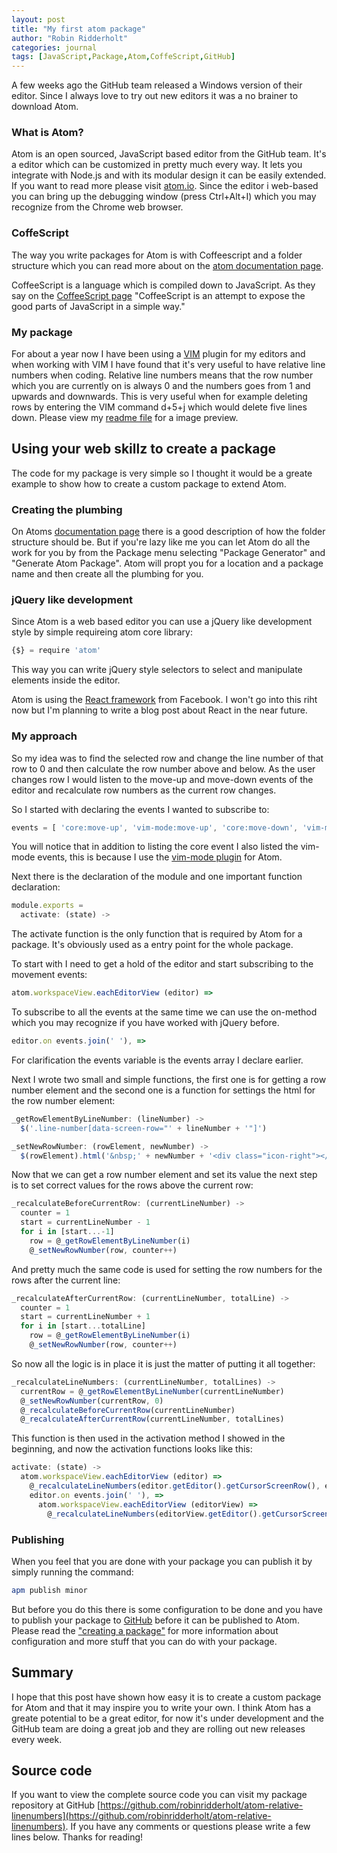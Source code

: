 ```yaml
---
layout: post
title: "My first atom package"
author: "Robin Ridderholt"
categories: journal
tags: [JavaScript,Package,Atom,CoffeScript,GitHub]
---
```


A few weeks ago the GitHub team released a Windows version of their editor. Since I always love to try out new editors it was a no brainer to download Atom.

### What is Atom?
Atom is an open sourced, JavaScript based editor from the GitHub team. It's a editor which can be customized in pretty much every way. It lets you integrate with Node.js and with its modular design it can be easily extended. If you want to read more please visit [atom.io](http://www.atom.io). Since the editor i web-based you can bring up the debugging window (press Ctrl+Alt+I) which you may recognize from the Chrome web browser.

### CoffeScript
The way you write packages for Atom is with Coffeescript and a folder structure which you can read more about on the [atom documentation page](https://atom.io/docs/latest).

CoffeeScript is a language which is compiled down to JavaScript. As they say on the [CoffeeScript page](http://coffeescript.org/) "CoffeeScript is an attempt to expose the good parts of JavaScript in a simple way."

### My package
 For about a year now I have been using a [VIM](http://vimdoc.sourceforge.net/) plugin for my editors
 and when working with VIM I have found that it's very useful to have relative line numbers when coding. Relative line numbers means that the row number which you are currently on is always 0 and the numbers goes from 1 and upwards and downwards. This is very useful when for example deleting rows by entering the VIM command d+5+j which would delete five lines down. Please view my
 [readme file](https://github.com/robinridderholt/atom-relative-linenumbers/blob/master/README.md) for a image preview.

## Using your web skillz to create a package
The code for my package is very simple so I thought it would be a greate example to show how to create a custom package to extend Atom.

### Creating the plumbing
 On Atoms [documentation page](https://atom.io/docs/v0.120.0/creating-a-package) there is a good description of how the folder structure should be. But if you're lazy like me you can let Atom do all the work for you by from the Package menu selecting "Package Generator" and "Generate Atom Package". Atom will propt you for a location and a package name and then create all the plumbing for you.

### jQuery like development
Since Atom is a web based editor you can use a jQuery like development style by simple requireing
atom core library:
```javascript
{$} = require 'atom'
```
This way you can write jQuery style selectors to select and manipulate elements inside the editor.

Atom is using the [React framework](http://facebook.github.io/react/) from Facebook. I won't go into this riht now but I'm planning to write a blog post about React in the near future.

### My approach
So my idea was to find the selected row and change the line number of that row to 0 and then calculate the row number above and below. As the user changes row I would listen to the move-up and move-down events of the editor and recalculate row numbers as the current row changes.

So I started with declaring the events I wanted to subscribe to:
```javascript
events = [ 'core:move-up', 'vim-mode:move-up', 'core:move-down', 'vim-mode:move-down' ]
```
You will notice that in addition to listing the core event I also listed the vim-mode events, this is because I use the [vim-mode plugin](https://atom.io/packages/vim-mode) for Atom.

Next there is the declaration of the module and one important function declaration:
```javascript
module.exports =
  activate: (state) ->
```
The activate function is the only function that is required by Atom for a package. It's obviously used as a entry point for the whole package.

To start with I need to get a hold of the editor and start subscribing to the movement events:
```javascript
atom.workspaceView.eachEditorView (editor) =>
```

To subscribe to all the events at the same time we can use the on-method which you may recognize if you have worked with jQuery before.
```javascript
editor.on events.join(' '), =>
```
For clarification the events variable is the events array I declare earlier.

Next I wrote two small and simple functions, the first one is for getting a row number element and the second one is a function for settings the html for the row number element:
```javascript
_getRowElementByLineNumber: (lineNumber) ->
  $('.line-number[data-screen-row="' + lineNumber + '"]')

_setNewRowNumber: (rowElement, newNumber) ->
  $(rowElement).html('&nbsp;' + newNumber + '<div class="icon-right"></div>')
```
Now that we can get a row number element and set its value the next step is to set correct values for the rows above the current row:
```javascript
_recalculateBeforeCurrentRow: (currentLineNumber) ->
  counter = 1
  start = currentLineNumber - 1
  for i in [start...-1]
    row = @_getRowElementByLineNumber(i)
    @_setNewRowNumber(row, counter++)
```
And pretty much the same code is used for setting the row numbers for the rows after the current line:
```javascript
_recalculateAfterCurrentRow: (currentLineNumber, totalLine) ->
  counter = 1
  start = currentLineNumber + 1
  for i in [start...totalLine]
    row = @_getRowElementByLineNumber(i)
    @_setNewRowNumber(row, counter++)
```
So now all the logic is in place it is just the matter of putting it all together:
```javascript
_recalculateLineNumbers: (currentLineNumber, totalLines) ->
  currentRow = @_getRowElementByLineNumber(currentLineNumber)
  @_setNewRowNumber(currentRow, 0)
  @_recalculateBeforeCurrentRow(currentLineNumber)
  @_recalculateAfterCurrentRow(currentLineNumber, totalLines)
```
This function is then used in the activation method I showed in the beginning, and now the activation functions looks like this:
```javascript
activate: (state) ->
  atom.workspaceView.eachEditorView (editor) =>
    @_recalculateLineNumbers(editor.getEditor().getCursorScreenRow(), editor.getEditor().getLineCount())
    editor.on events.join(' '), =>
      atom.workspaceView.eachEditorView (editorView) =>
        @_recalculateLineNumbers(editorView.getEditor().getCursorScreenRow(), editorView.getEditor().getLineCount())
```
### Publishing
When you feel that you are done with your package you can publish it by simply running the command:
```bash
apm publish minor
```
But before you do this there is some configuration to be done and you have to publish your package to [GitHub](https://github.com/) before it can be published to Atom. Please read the ["creating a package"](https://atom.io/docs/v0.120.0/creating-a-package) for more information about configuration and more stuff that you can do with your package.

## Summary
I hope that this post have shown how easy it is to create a custom package for Atom and that it may inspire you to write your own. I think Atom has a greate potential to be a great editor, for now it's under development and the GitHub team are doing a great job and they are rolling out new releases every week.

## Source code
If you want to view the complete source code you can visit my package repository at GitHub [https://github.com/robinridderholt/atom-relative-linenumbers](https://github.com/robinridderholt/atom-relative-linenumbers). If you have any comments or questions please write a few lines below. Thanks for reading!

